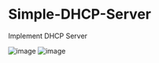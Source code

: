 # Simple-DHCP-Server
Implement DHCP Server

![image](https://user-images.githubusercontent.com/70880695/130265832-e78f8e83-17c6-4bc2-b168-56ca69ce9127.png)
![image](https://user-images.githubusercontent.com/70880695/130265913-f316b211-048f-4b3d-a002-f9111848f63c.png)

